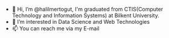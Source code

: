 - 👋 Hi, I’m @halilmertogut, I'm graduated from CTIS(Computer Technology and Information Systems) at Bilkent University.
- 👀 I’m interested in Data Science and Web Technologies
- 📫 You can reach me via my E-mail

<!---
halilmertogut/halilmertogut is a ✨ special ✨ repository because its `README.md` (this file) appears on your GitHub profile.
You can click the Preview link to take a look at your changes.
--->
